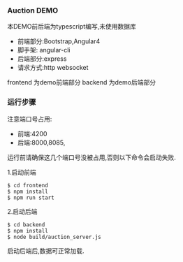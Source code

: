 ### Auction DEMO

本DEMO前后端为typescript编写,未使用数据库
- 前端部分:Bootstrap,Angular4
- 脚手架: angular-cli 
- 后端部分:express 
- 请求方式:http websocket

frontend 为demo前端部分
backend  为demo后端部分




### 运行步骤

注意端口号占用:

- 前端:4200 
- 后端:8000,8085,

运行前请确保这几个端口号没被占用,否则以下命令会启动失败.


1.启动前端

```
$ cd frontend 
$ npm install
$ npm run start
```



2.启动后端

```
$ cd backend 
$ npm install
$ node build/auction_server.js
```


启动后端后,数据可正常加载.

